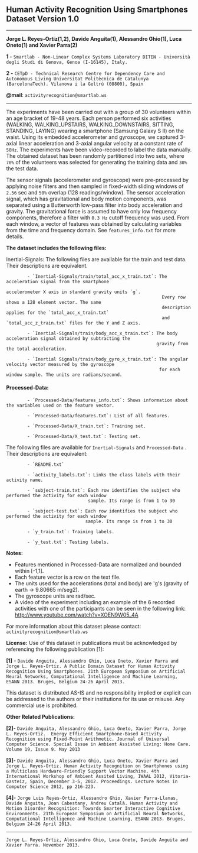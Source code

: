 ## Human Activity Recognition Using Smartphones Dataset Version 1.0
----------------------------------------------------------------------------------------------------

**Jorge L. Reyes-Ortiz(1,2), Davide Anguita(1), Alessandro Ghio(1), Luca Oneto(1) and Xavier Parra(2)**

**1 -** `Smartlab - Non-Linear Complex Systems Laboratory DITEN - Università  degli Studi di Genova, Genoa (I-16145), Italy.` 

**2 -** `CETpD - Technical Research Centre for Dependency Care and Autonomous Living Universitat Politècnica de Catalunya (BarcelonaTech). Vilanova i la Geltrú (08800), Spain`

**@mail**: `activityrecognition@smartlab.ws` 


-----------------------------------------------------------------------------------------------------

The experiments have been carried out with a group of 30 volunteers within an age bracket of 19-48 years. Each person performed six activities (WALKING, WALKING_UPSTAIRS, WALKING_DOWNSTAIRS, SITTING, STANDING, LAYING) wearing a smartphone (Samsung Galaxy S II) on the waist. Using its embedded accelerometer and gyroscope, we captured 3-axial linear acceleration and 3-axial angular velocity at a constant rate of `50Hz`. The experiments have been video-recorded to label the data manually. The obtained dataset has been randomly partitioned into two sets, where `70%` of the volunteers was selected for generating the training data and `30%` the test data. 

The sensor signals (accelerometer and gyroscope) were pre-processed by applying noise filters and then sampled in fixed-width sliding windows of `2.56` sec and `50%` overlap (128 readings/window). The sensor acceleration signal, which has gravitational and body motion components, was separated using a Butterworth low-pass filter into body acceleration and gravity. The gravitational force is assumed to have only low frequency components, therefore a filter with `0.3 Hz` cutoff frequency was used. From each window, a vector of features was obtained by calculating variables from the time and frequency domain. See `features_info.txt` for more details. 


**The dataset includes the following files:**

Inertial-Signals: The following files are available for the train and test data. Their descriptions are equivalent.

            - `Inertial-Signals/train/total_acc_x_train.txt`: The acceleration signal from the smartphone 
                                                               accelerometer X axis in standard gravity units `g`. 
                                                               Every row shows a 128 element vector. The same 
                                                               description applies for the `total_acc_x_train.txt` 
                                                               and `total_acc_z_train.txt` files for the Y and Z axis. 

            - `Inertial-Signals/train/body_acc_x_train.txt`: The body acceleration signal obtained by subtracting the 
                                                             gravity from the total acceleration. 

            - `Inertial Signals/train/body_gyro_x_train.txt`: The angular velocity vector measured by the gyroscope 
                                                              for each window sample. The units are radians/second.


#### Processed-Data:

            - `Processed-Data/features_info.txt`: Shows information about the variables used on the feature vector.

            - `Processed-Data/features.txt`: List of all features.

            - `Processed-Data/X_train.txt`: Training set.

            - `Processed-Data/X_test.txt`: Testing set.


The following files are available for `Inertial-Signals` and `Processed-Data` . Their descriptions are equivalent:

            - `README.txt`

            - `activity_labels.txt`: Links the class labels with their activity name.

            - `subject-train.txt`: Each row identifies the subject who performed the activity for each window 
                                   sample. Its range is from 1 to 30

            - `subject-test.txt`: Each row identifies the subject who performed the activity for each window 
                                  sample. Its range is from 1 to 30

            - `y_train.txt`: Training labels.

            - `y_test.txt`: Testing labels.

 
**Notes:**

- Features mentioned in Processed-Data are normalized and bounded within [-1,1].
- Each feature vector is a row on the text file.
- The units used for the accelerations (total and body) are 'g's (gravity of earth -> 9.80665 m/seg2).
- The gyroscope units are rad/sec.
- A video of the experiment including an example of the 6 recorded activities with one of the participants can be seen in the following link: http://www.youtube.com/watch?v=XOEN9W05_4A

For more information about this dataset please contact: `activityrecognition@smartlab.ws`

**License:**
Use of this dataset in publications must be acknowledged by referencing the following publication [1]: 

**[1]** - `Davide Anguita, Alessandro Ghio, Luca Oneto, Xavier Parra and Jorge L. Reyes-Ortiz. A Public Domain Dataset for Human Activity Recognition Using Smartphones. 21th European Symposium on Artificial Neural Networks, Computational Intelligence and Machine Learning, ESANN 2013. Bruges, Belgium 24-26 April 2013.` 

This dataset is distributed AS-IS and no responsibility implied or explicit can be addressed to the authors or their institutions for its use or misuse. Any commercial use is prohibited.

**Other Related Publications:**

**[2]**- `Davide Anguita, Alessandro Ghio, Luca Oneto, Xavier Parra, Jorge L. Reyes-Ortiz.  Energy Efficient Smartphone-Based Activity Recognition using Fixed-Point Arithmetic. Journal of Universal Computer Science. Special Issue in Ambient Assisted Living: Home Care.   Volume 19, Issue 9. May 2013`

**[3]**- `Davide Anguita, Alessandro Ghio, Luca Oneto, Xavier Parra and Jorge L. Reyes-Ortiz. Human Activity Recognition on Smartphones using a Multiclass Hardware-Friendly Support Vector Machine. 4th International Workshop of Ambient Assited Living, IWAAL 2012, Vitoria-Gasteiz, Spain, December 3-5, 2012. Proceedings. Lecture Notes in Computer Science 2012, pp 216-223.` 

**[4]**- `Jorge Luis Reyes-Ortiz, Alessandro Ghio, Xavier Parra-Llanas, Davide Anguita, Joan Cabestany, Andreu Català. Human Activity and Motion Disorder Recognition: Towards Smarter Interactive Cognitive Environments. 21th European Symposium on Artificial Neural Networks, Computational Intelligence and Machine Learning, ESANN 2013. Bruges, Belgium 24-26 April 2013.`  

------------------------------------------------------------------------------------------------------------------------------

`Jorge L. Reyes-Ortiz, Alessandro Ghio, Luca Oneto, Davide Anguita and Xavier Parra. November 2013.`
